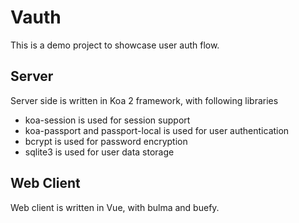 # Vauth
This is a demo project to showcase user auth flow.

## Server
Server side is written in Koa 2 framework, with following libraries
 - koa-session is used for session support
 - koa-passport and passport-local is used for user authentication
 - bcrypt is used for password encryption
 - sqlite3 is used for user data storage

## Web Client
Web client is written in Vue, with bulma and buefy.
